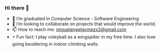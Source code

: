 ### Hi there 👋


- :book: I’m graduated in Computer Science - Software Engineering
- 🌱 I’m looking to collaborate on projects that would improve the world.
- 📫 How to reach me: miguelangelgomezx2@gmail.com
- ⚡ Fun fact: I play voleyball as a wingspiker in my free time. I also love going bouldering in indoor climbing walls.


